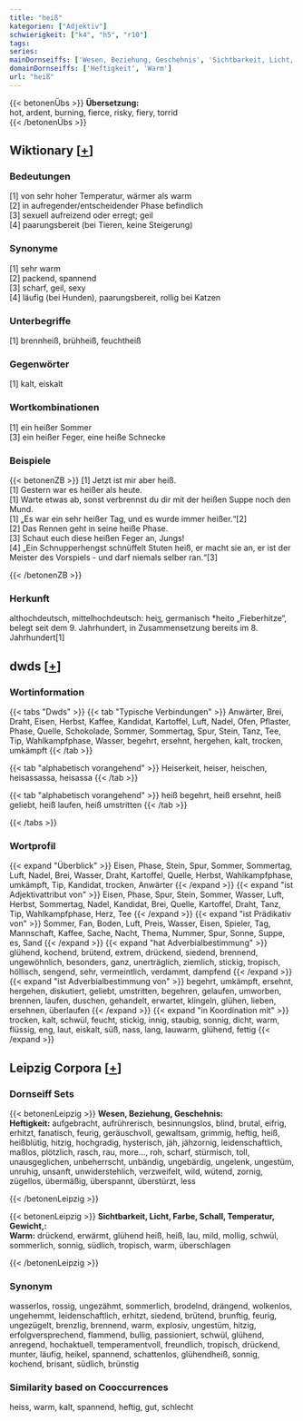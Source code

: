 ```yaml
---
title: "heiß"
kategorien: ["Adjektiv"]
schwierigkeit: ["k4", "h5", "r10"]
tags:
series:
mainDornseiffs: ['Wesen, Beziehung, Geschehnis', 'Sichtbarkeit, Licht, Farbe, Schall, Temperatur, Gewicht,']
domainDornseiffs: ['Heftigkeit', 'Warm']
url: "heiß"
---
```


{{< betonenÜbs >}}
**Übersetzung:**  
hot, ardent, burning, fierce, risky, fiery, torrid  
{{< /betonenÜbs >}}

## Wiktionary [[+](https://de.wiktionary.org/wiki/heiß)]

### Bedeutungen
[1] von sehr hoher Temperatur, wärmer als warm  
[2] in aufregender/entscheidender Phase befindlich  
[3] sexuell aufreizend oder erregt; geil  
[4] paarungsbereit (bei Tieren, keine Steigerung)  

### Synonyme
[1] sehr warm  
[2] packend, spannend  
[3] scharf, geil, sexy  
[4] läufig (bei Hunden), paarungsbereit, rollig bei Katzen  

### Unterbegriffe
[1] brennheiß, brühheiß, feuchtheiß  

### Gegenwörter
[1] kalt, eiskalt  

### Wortkombinationen
[1] ein heißer Sommer  
[3] ein heißer Feger, eine heiße Schnecke  

### Beispiele
{{< betonenZB >}}
[1] Jetzt ist mir aber heiß.  
[1] Gestern war es heißer als heute.  
[1] Warte etwas ab, sonst verbrennst du dir mit der heißen Suppe noch den Mund.  
[1] „Es war ein sehr heißer Tag, und es wurde immer heißer.“[2]  
[2] Das Rennen geht in seine heiße Phase.  
[3] Schaut euch diese heißen Feger an, Jungs!  
[4] „Ein Schnupperhengst schnüffelt Stuten heiß, er macht sie an, er ist der Meister des Vorspiels - und darf niemals selber ran.“[3]  

{{< /betonenZB >}}
### Herkunft
althochdeutsch, mittelhochdeutsch: heiჳ, germanisch *heito „Fieberhitze“, belegt seit dem 9. Jahrhundert, in Zusammensetzung bereits im 8. Jahrhundert[1]  



## dwds [[+](https://www.dwds.de/wb/heiß)]

### Wortinformation
{{< tabs "Dwds" >}}
{{< tab "Typische Verbindungen" >}}
Anwärter, Brei, Draht, Eisen, Herbst, Kaffee, Kandidat, Kartoffel, Luft, Nadel, Ofen, Pflaster, Phase, Quelle, Schokolade, Sommer, Sommertag, Spur, Stein, Tanz, Tee, Tip, Wahlkampfphase, Wasser, begehrt, ersehnt, hergehen, kalt, trocken, umkämpft
{{< /tab >}}

{{< tab "alphabetisch vorangehend" >}}
Heiserkeit, heiser, heischen, heisassassa, heisassa
{{< /tab >}}

{{< tab "alphabetisch vorangehend" >}}
heiß begehrt, heiß ersehnt, heiß geliebt, heiß laufen, heiß umstritten
{{< /tab >}}

{{< /tabs >}}

### Wortprofil
{{< expand "Überblick" >}} Eisen, Phase, Stein, Spur, Sommer, Sommertag, Luft, Nadel, Brei, Wasser, Draht, Kartoffel, Quelle, Herbst, Wahlkampfphase, umkämpft, Tip, Kandidat, trocken, Anwärter {{< /expand >}}
{{< expand "ist Adjektivattribut von" >}} Eisen, Phase, Spur, Stein, Sommer, Wasser, Luft, Herbst, Sommertag, Nadel, Kandidat, Brei, Quelle, Kartoffel, Draht, Tanz, Tip, Wahlkampfphase, Herz, Tee {{< /expand >}}
{{< expand "ist Prädikativ von" >}} Sommer, Fan, Boden, Luft, Preis, Wasser, Eisen, Spieler, Tag, Mannschaft, Kaffee, Sache, Nacht, Thema, Nummer, Spur, Sonne, Suppe, es, Sand {{< /expand >}}
{{< expand "hat Adverbialbestimmung" >}} glühend, kochend, brütend, extrem, drückend, siedend, brennend, ungewöhnlich, besonders, ganz, unerträglich, ziemlich, stickig, tropisch, höllisch, sengend, sehr, vermeintlich, verdammt, dampfend {{< /expand >}}
{{< expand "ist Adverbialbestimmung von" >}} begehrt, umkämpft, ersehnt, hergehen, diskutiert, geliebt, umstritten, begehren, gelaufen, umworben, brennen, laufen, duschen, gehandelt, erwartet, klingeln, glühen, lieben, ersehnen, überlaufen {{< /expand >}}
{{< expand "in Koordination mit" >}} trocken, kalt, schwül, feucht, stickig, innig, staubig, sonnig, dicht, warm, flüssig, eng, laut, eiskalt, süß, nass, lang, lauwarm, glühend, fettig {{< /expand >}}

## Leipzig Corpora [[+](https://corpora.uni-leipzig.de/en/res?word=heiß&corpusId=deu_newscrawl-public_2018)]

### Dornseiff Sets
{{< betonenLeipzig >}}
**Wesen, Beziehung, Geschehnis:**  
**Heftigkeit:** aufgebracht, aufrührerisch, besinnungslos, blind, brutal, eifrig, erhitzt, fanatisch, feurig, geräuschvoll, gewaltsam, grimmig, heftig, heiß, heißblütig, hitzig, hochgradig, hysterisch, jäh, jähzornig, leidenschaftlich, maßlos, plötzlich, rasch, rau, more..., roh, scharf, stürmisch, toll, unausgeglichen, unbeherrscht, unbändig, ungebärdig, ungelenk, ungestüm, unruhig, unsanft, unwiderstehlich, verzweifelt, wild, wütend, zornig, zügellos, übermäßig, überspannt, überstürzt, less  

{{< /betonenLeipzig >}}


{{< betonenLeipzig >}}
**Sichtbarkeit, Licht, Farbe, Schall, Temperatur, Gewicht,:**  
**Warm:** drückend, erwärmt, glühend heiß, heiß, lau, mild, mollig, schwül, sommerlich, sonnig, südlich, tropisch, warm, überschlagen  

{{< /betonenLeipzig >}}

### Synonym
wasserlos, rossig, ungezähmt, sommerlich, brodelnd, drängend, wolkenlos, ungehemmt, leidenschaftlich, erhitzt, siedend, brütend, brunftig, feurig, ungezügelt, brenzlig, brennend, warm, explosiv, ungestüm, hitzig, erfolgversprechend, flammend, bullig, passioniert, schwül, glühend, anregend, hochaktuell, temperamentvoll, freundlich, tropisch, drückend, munter, läufig, heikel, spannend, schattenlos, glühendheiß, sonnig, kochend, brisant, südlich, brünstig


### Similarity based on Cooccurrences
heiss, warm, kalt, spannend, heftig, gut, schlecht

